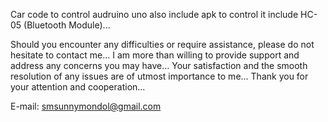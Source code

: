 Car code to control audruino uno also include apk to control it include HC-05 (Bluetooth Module)...

Should you encounter any difficulties or require assistance, please do not hesitate to contact me... I am more than willing to provide support and address any concerns you may have... Your satisfaction and the smooth resolution of any issues are of utmost importance to me...
Thank you for your attention and cooperation...

E-mail: smsunnymondol@gmail.com
